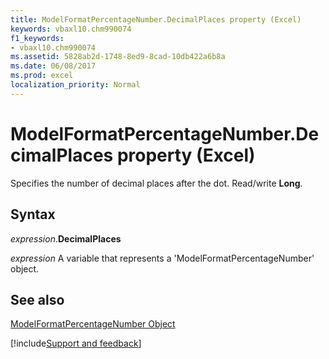 ```yaml
---
title: ModelFormatPercentageNumber.DecimalPlaces property (Excel)
keywords: vbaxl10.chm990074
f1_keywords:
- vbaxl10.chm990074
ms.assetid: 5828ab2d-1748-8ed9-8cad-10db422a6b8a
ms.date: 06/08/2017
ms.prod: excel
localization_priority: Normal
---
```



# ModelFormatPercentageNumber.DecimalPlaces property (Excel)

Specifies the number of decimal places after the dot. Read/write  **Long**.


## Syntax

_expression_.**DecimalPlaces**

_expression_ A variable that represents a 'ModelFormatPercentageNumber' object.


## See also


[ModelFormatPercentageNumber Object](Excel.modelformatpercentagenumber.md)

[!include[Support and feedback](~/includes/feedback-boilerplate.md)]